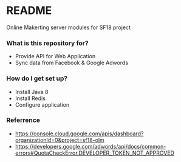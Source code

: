# README #

Online Makerting server modules for SF18 project

### What is this repository for? ###

* Provide API for Web Application
* Sync data from Facebook & Google Adwords

### How do I get set up? ###

* Install Java 8
* Install Redis 
* Configure application

### Referrence

* https://console.cloud.google.com/apis/dashboard?organizationId=0&project=sf18-olm
* https://developers.google.com/adwords/api/docs/common-errors#QuotaCheckError.DEVELOPER_TOKEN_NOT_APPROVED